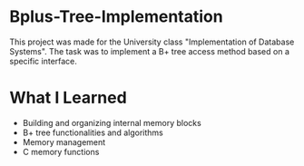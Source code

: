 # Bplus-Tree-Implementation

This project was made for the University class "Implementation of Database Systems".
The task was to implement a B+ tree access method based on a specific interface.

# What I Learned

* Building and organizing internal memory blocks 
* B+ tree functionalities and algorithms
* Memory management
* C memory functions
